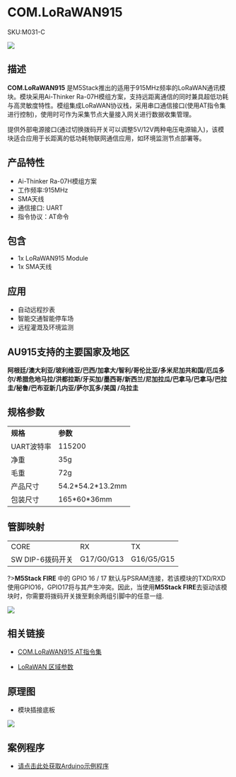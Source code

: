 # COM.LoRaWAN915

<el-tag effect="plain">SKU:M031-C</el-tag>

<div class="product_pic"><img src="assets/img/product_pics/module/com_lorawan915/com.lorawan915_01.webp"></div>

## 描述

**COM.LoRaWAN915** 是M5Stack推出的适用于915MHz频率的LoRaWAN通讯模块。模块采用Ai-Thinker Ra-07H模组方案，支持远距离通信的同时兼具超低功耗与高灵敏度特性。模组集成LoRaWAN协议栈，采用串口通信接口(使用AT指令集进行控制)，使用时可作为采集节点大量接入网关进行数据收集管理。

提供外部电源接口(通过切换拨码开关可以调整5V/12V两种电压电源输入)，该模块适合应用于长距离的低功耗物联网通信应用，如环境监测节点部署等。

## 产品特性

-  Ai-Thinker Ra-07H模组方案
-  工作频率:915MHz
-  SMA天线
-  通信接口: UART
-  指令协议：AT命令

## 包含

-  1x LoRaWAN915 Module
-  1x SMA天线

## 应用

-  自动远程抄表
-  智能交通智能停车场
-  远程灌溉及环境监测

## AU915支持的主要国家及地区

**阿根廷/澳大利亚/玻利维亚/巴西/加拿大/智利/哥伦比亚/多米尼加共和国/厄瓜多尔/希腊危地马拉/洪都拉斯/牙买加/墨西哥/新西兰/尼加拉瓜/巴拿马/巴拿马/巴拉圭/秘鲁/巴布亚新几内亚/萨尔瓦多/美国 /乌拉圭**

## 规格参数

<table>
   <tr style="font-weight:bold">
      <td>规格</td>
      <td>参数</td>
   </tr>
   <tr>
      <td>UART波特率</td>
      <td>115200</td>
   </tr>
   <tr>
      <td>净重</td>
      <td>35g</td>
   </tr>
   <tr>
      <td>毛重</td>
      <td>72g</td>
   </tr>
   <tr>
      <td>产品尺寸</td>
      <td>54.2*54.2*13.2mm</td>
   </tr>
   <tr>
      <td>包装尺寸</td>
      <td>165*60*36mm</td>
   </tr>
 </table>

## 管脚映射

<table>
 <tr><td>CORE</td><td>RX</td><td>TX</td></tr>
 <tr><td>SW DIP-6拨码开关</td><td>G17/G0/G13</td><td>G16/G5/G15</td></tr>
</table>

?>**M5Stack FIRE** 中的 GPIO 16 / 17 默认与PSRAM连接，若该模块的TXD/RXD使用GPIO16，GPIO17将与其产生冲突。因此，当使用**M5Stack FIRE**去驱动该模块时，你需要将拨码开关拨至剩余两组引脚中的任意一组.

<img src="assets/img/product_pics/module/com_lorawan915/com.lorawan915_02.webp">

## 相关链接

- [COM.LoRaWAN915 AT指令集](https://m5stack.oss-cn-shenzhen.aliyuncs.com/resource/docs/datasheet/module/COM.LoRaWAN.Ra-07.asr6501-asr6502-at-commands-introduction-v4.3.pdf)

- [LoRaWAN 区域参数](https://m5stack.oss-cn-shenzhen.aliyuncs.com/resource/docs/datasheet/module/lorawantm_regional_parameters_v1.1rb_-_final.pdf)

## 原理图

- 模块插接底板

<img src="assets/img/product_pics/module/com_lorawan/com.lorawan_sch.webp">

## 案例程序

- [请点击此处获取Arduino示例程序](https://github.com/m5stack/M5Stack/tree/master/examples/Modules/COM_LoRaWAN915)

<script>

   var purchase_link = 'https://m5stack.com/products/atom-motion-kit-with-motor-and-servo-driver-stm32f0';

   anchor_search();
   scrollFunc();

</script>


